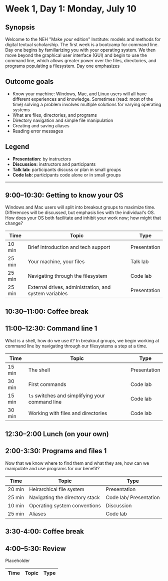# Week 1, Day 1: Monday, July 10

## Synopsis

Welcome to the NEH "Make *your* edition" Institute: models and methods for digital textual scholarship.  The first week is a bootcamp for command line.  Day one begins by familiarizing you with your operating system.  We then move beyond the graphical user interface (GUI) and begin to use the command line, which allows greater power over the files, directories, and programs populating a filesystem.  Day one emphasizes 

## Outcome goals
* Know your machine: Windows, Mac, and Linux users will all have different experiences and knowledge.  Sometimes (read: most of the time) solving a problem involves multiple solutions for varying operating systems
* What are files, directories, and programs
* Directory navigation and simple file manipulation
* Creating and saving aliases
* Reading error messages

## Legend

* **Presentation:** by instructors
* **Discussion:** instructors and participants
* **Talk lab:** participants discuss or plan in small groups
* **Code lab:** participants code alone or in small groups

______

## 9:00–10:30: Getting to know your OS

Windows and Mac users will split into breakout groups to maximize time.  Differences will be discussed, but emphasis lies with the individual's OS.  How does your OS both facilitate and inhibit your work now; how might that change?

Time | Topic | Type
---- | ----  | ----
10 min | Brief introduction and tech support | Presentation
25 min | Your machine, your files | Talk lab
25 min | Navigating through the filesystem | Code lab
25 min | External drives, administration, and system variables | Presentation

## 10:30–11:00: Coffee break

## 11:00–12:30: Command line 1

What is a shell, how do we use it?  In breakout groups, we begin working at command line by navigating through our filesystems a step at a time.

Time | Topic | Type
---- | ----  | ----
15 min | The shell | Presentation
30 min | First commands | Code lab
15 min | `ls` switches and simplifying your command line | Code lab
30 min | Working with files and directories | Code lab

## 12:30–2:00 Lunch (on your own)

## 2:00-3:30: Programs and files 1

Now that we know where to find them and what they are, how can we manipulate and use programs for our benefit?

Time | Topic | Type
---- | ---- | ----
20 min | Heirarchical file system | Presentation
25 min | Navigating the directory stack | Code lab/ Presentation
10 min | Operating system conventions | Discussion
25 min | Aliases | Code lab

## 3:30-4:00: Coffee break

## 4:00–5:30: Review

Placeholder

Time | Topic | Type
---- | ---- | ----

